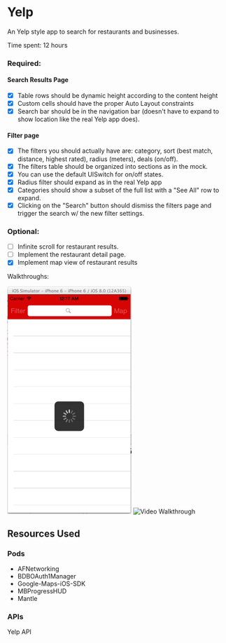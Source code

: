 Yelp
=========

An Yelp style app to search for restaurants and businesses.

Time spent: 12 hours

### Required:
#### Search Results Page
* [x] Table rows should be dynamic height according to the content height
* [x] Custom cells should have the proper Auto Layout constraints
* [x] Search bar should be in the navigation bar (doesn't have to expand to show location like the real Yelp app does).

#### Filter page

* [x] The filters you should actually have are: category, sort (best match, distance, highest rated), radius (meters), deals (on/off).
* [x] The filters table should be organized into sections as in the mock.
* [x] You can use the default UISwitch for on/off states.
* [x] Radius filter should expand as in the real Yelp app
* [x] Categories should show a subset of the full list with a "See All" row to expand.
* [x] Clicking on the "Search" button should dismiss the filters page and trigger the search w/ the new filter settings.

### Optional:
* [ ] Infinite scroll for restaurant results.
* [ ] Implement the restaurant detail page.
* [x] Implement map view of restaurant results

Walkthroughs:

![Video Walkthrough](2.gif)
![Video Walkthrough](1.gif)

## Resources Used

### Pods

* AFNetworking
* BDBOAuth1Manager
* Google-Maps-iOS-SDK
* MBProgressHUD
* Mantle

### APIs

Yelp API

